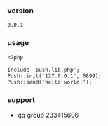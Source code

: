 
### version
```
0.0.1
```

### usage
```
<?php

include 'push.lib.php';
Push::init('127.0.0.1', 6899);
Push::send('hello world!');
```

### support
 * qq group 233415606